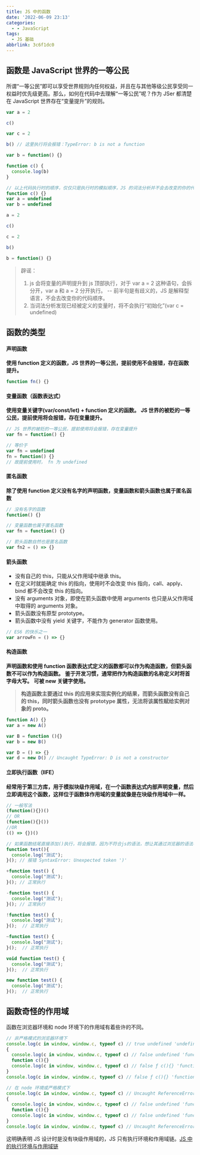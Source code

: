 ```yaml
---
title: JS 中的函数
date: '2022-06-09 23:13'
categories:
  - - JavaScript
tags:
  - JS 基础
abbrlink: 3c6f1dc0
---
```


## 函数是 JavaScript 世界的一等公民
所谓“一等公民”即可以享受世界规则内任何权益，并且在与其他等级公民享受同一权益时优先级更高。那么，如何在代码中去理解“一等公民”呢？作为 JSer 都清楚在 JavaScript 世界存在“变量提升”的规则。
```typescript
var a = 2

c()

var c = 2

b() // 这里执行将会报错：TypeError: b is not a function

var b = function() {}

function c() {
  console.log(b)
}

// 以上代码执行时的顺序，仅仅只是执行时的模拟顺序，JS 的词法分析并不会去改变的你的代码顺序！
function c() {}
var a = undefined
var b = undefined

a = 2

c()

c = 2

b()

b = function() {}

```
> 辟谣：
> 1. js 会将变量的声明提升到 js 顶部执行，对于 var a = 2 这种语句，会拆分开，var a 和 a = 2 分开执行。 -- 前半句是有歧义的，JS 是解释型语言，不会去改变你的代码顺序。
> 2. 当词法分析发现已经被定义的变量时，将不会执行“初始化”(var c = undefined)

## 函数的类型
#### 声明函数
**使用 function 定义的函数，JS 世界的一等公民，提前使用不会报错，存在函数提升。**
```javascript
function fn() {}
```
#### 变量函数（函数表达式）
**使用变量关键字(var/const/let) + function 定义的函数。**
**JS 世界的被贬的一等公民，提前使用将会报错，存在变量提升。**
```javascript
// JS 世界的被贬的一等公民，提前使用将会报错，存在变量提升
var fn = function() {}

// 等价于
var fn = undefined
fn = function() {}
// 故提前使用时， fn 为 undefined
```
#### 匿名函数
**除了使用 function 定义没有名字的声明函数，变量函数和箭头函数也属于匿名函数**
```javascript
// 没有名字的函数
function() {}

// 变量函数也属于匿名函数
var fn = function() {}

// 箭头函数自然也是匿名函数
var fn2 = () => {}
```
#### 箭头函数

- 没有自己的 this，只能从父作用域中继承 this。
- 在定义时就能确定 this 的指向，使用时不会改变 this 指向，call、apply、bind 都不会改变 this 的指向。
- 没有 arguments 对象，即使在箭头函数中使用 arguments 也只是从父作用域中取得的 arguments 对象。
- 箭头函数没有原型 prototype。
- 箭头函数中没有 yield 关键字，不能作为 generator 函数使用。
```javascript
// ES6 的快乐之一
var arrowFn = () => {}
```
#### 构造函数
**声明函数和使用 function 函数表达式定义的函数都可以作为构造函数，但箭头函数不可以作为构造函数。**
**鉴于开发习惯，通常把作为构造函数的名称定义时将首字母大写。**
**可被 new 关键字使用。**
> **构造函数主要通过 this 的应用来实现实例化的结果，而箭头函数没有自己的 this，同时箭头函数也没有 prototype 属性，无法将该属性赋给实例对象的 __proto__。**

```javascript
function A() {}
var a = new A()

var B = function (){}
var b = new B()

var D = () => {}
var d = new D() // Uncaught TypeError: D is not a constructor
```
#### 立即执行函数（IIFE）
**经常用于第三方库，用于模拟块级作用域，在一个函数表达式内部声明变量，然后立即调用这个函数，这样位于函数体作用域的变量就像是在块级作用域中一样。**
```javascript
// 一般写法
(function(){})()
// OR
(function(){}())
//OR
(() => {})()

// 如果函数结尾直接添加()执行，将会报错，因为不符合js的语法，想让其通过浏览器的语法检查，就必须添加符号，比如：()、+、!等
function test(){
  console.log("测试");
}(); // 报错 SyntaxError: Unexpected token ')'

+function test() {
  console.log("测试");
}(); // 正常执行

-function test() {
  console.log("测试");
}(); // 正常执行

!function test() {
  console.log("测试");
}();  // 正常执行

~function test() {
  console.log("测试");
}();  // 正常执行

void function test() {
  console.log("测试");
}();  // 正常执行

new function test() {
  console.log("测试");
}();  // 正常执行
```
## 函数奇怪的作用域
函数在浏览器环境和 node 环境下的作用域有着些许的不同。
```javascript
// 非严格模式的浏览器环境下
console.log(c in window, window.c, typeof c) // true undefined 'undefined'
{
  console.log(c in window, window.c, typeof c) // false undefined 'function'
  function c(){}
  console.log(c in window, window.c, typeof c) // false ƒ c(){} 'function'
}
console.log(c in window, window.c, typeof c) // false ƒ c(){} 'function'

// 在 node 环境或严格模式下
console.log(c in window, window.c, typeof c) // Uncaught ReferenceError: c is not defined
{
  console.log(c in window, window.c, typeof c) // false undefined 'function'
  function c(){}
  console.log(c in window, window.c, typeof c) // false undefined 'function'
}
console.log(c in window, window.c, typeof c) // Uncaught ReferenceError: c is not defined
```
这明确表明 JS 设计时是没有块级作用域的，JS 只有执行环境和作用域链。[JS 中的执行环境与作用域链](https://www.yuque.com/visionking/sxnyaw/cxqwa7)
